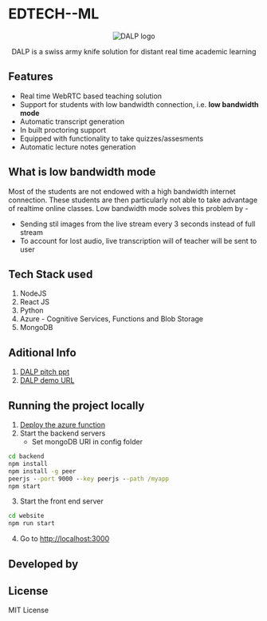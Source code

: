 # EDTECH--ML


<p align="center"><img src="https://github.com/bhumijgupta/DALP/raw/master/assets/DALP-logo.png" alt="DALP logo"/></p>
<p align="center">DALP is a swiss army knife solution for distant real time academic learning</p>

## Features

- Real time WebRTC based teaching solution
- Support for students with low bandwidth connection, i.e. **low bandwidth mode**
- Automatic transcript generation
- In built proctoring support
- Equipped with functionality to take quizzes/assesments
- Automatic lecture notes generation

## What is low bandwidth mode

Most of the students are not endowed with a high bandwidth internet connection. These students are then particularly not able to take advantage of realtime online classes. Low bandwidth mode solves this problem by -

- Sending stil images from the live stream every 3 seconds instead of full stream
- To account for lost audio, live transcription will of teacher will be sent to user

## Tech Stack used

1. NodeJS
2. React JS
3. Python
4. Azure - Cognitive Services, Functions and Blob Storage
5. MongoDB

## Aditional Info

1. [DALP pitch ppt](https://docs.google.com/presentation/d/16YCmMV2YsVV7RM8i6hxq74m41vX9nmcNBcpOttAk0nY/edit?usp=sharing)
2. [DALP demo URL](https://youtu.be/bHOUIv7PNXY)

## Running the project locally

1. [Deploy the azure function](/dalp-generate-pdf)
2. Start the backend servers
   - Set mongoDB URI in config folder

```cmd
cd backend
npm install
npm install -g peer
peerjs --port 9000 --key peerjs --path /myapp
npm start
```

3. Start the front end server

```cmd
cd website
npm run start
```

4. Go to [http://localhost:3000](http://localhost:3000) 

## Developed by


## License

MIT License
